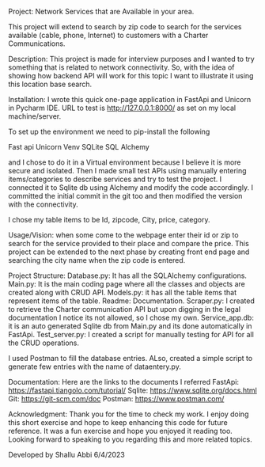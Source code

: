 Project: Network Services that are Available in your area.

This project will extend to search by zip code to search for the services
available (cable, phone, Internet) to customers with a Charter
Communications.

Description: This project is made for interview purposes and I wanted
to try something that is related to network connectivity.
So, with the idea of showing how backend API will work for this topic I want to
illustrate it using this location base search.

Installation: I wrote this quick one-page application in FastApi and Unicorn in Pycharm IDE.
URL to test is http://127.0.0.1:8000/ as set on my local machine/server. 

To set up the environment we need to pip-install the following

Fast api
Unicorn
Venv
SQLite
SQL Alchemy

and I chose to do it in a Virtual environment because I believe it is more secure and isolated. 
Then I made small test APIs using manually entering items/categories to describe services and try to test the project.
I connected it to Sqlite db using Alchemy and modify the code accordingly.
I committed the initial commit in the git too and then modified the version with the connectivity.


I chose my table items to be
Id,
zipcode,
City,
price,
category.


Usage/Vision: when some come to the webpage enter their id or zip to search for the service provided to their place 
and compare the price. This project can be extended to the next phase by creating front end page and searching the city
name when the zip code is entered.

Project Structure:
Database.py: It has all the SQLAlchemy configurations.
Main.py: It is the main coding page where all the classes and objects are created along with CRUD API.
Models.py: it has all the table items that represent items of the table.
Readme: Documentation.
Scraper.py: I created to retrieve the Charter communication API but upon digging in the legal documentation I notice its
not allowed, so I chose my own.
Service_app.db: it is an auto generated Sqlite db from Main.py and its done automatically in FastApi.
Test_server.py: I created a script for manually testing for API for all the CRUD operations.


I used Postman to fill the database entries. ALso, created a simple script to generate few entries with the name of 
dataentery.py.

Documentation:
Here are the links to the documents I referred
FastApi: https://fastapi.tiangolo.com/tutorial/
Sqlite: https://www.sqlite.org/docs.html
Git: https://git-scm.com/doc
Postman: https://www.postman.com/

Acknowledgment: Thank you for the time to check my work. I enjoy doing this short exercise and hope to keep
enhancing this code for future reference. It was a fun exercise and hope you enjoyed it reading too. Looking forward to
speaking to you regarding this and more related topics.

Developed by Shallu Abbi
6/4/2023
